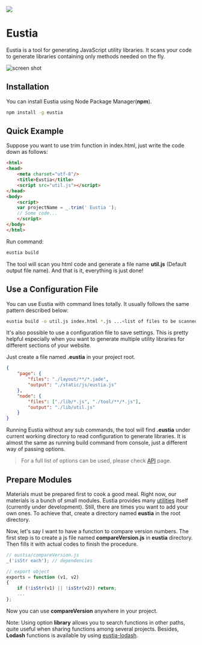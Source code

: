<a href="http://liriliri.github.io/eustia/" target="_blank">
    <img src="http://7xn2zy.com1.z0.glb.clouddn.com/github_eustia.jpg">
</a>

# Eustia

Eustia is a tool for generating JavaScript utility libraries. It scans 
your code to generate libraries containing only methods needed on the 
fly.

![screen shot](http://7xn2zy.com1.z0.glb.clouddn.com/github_eustia_screenshot.gif)

## Installation

You can install Eustia using Node Package Manager(**npm**).

```bash
npm install -g eustia
```

## Quick Example

Suppose you want to use trim function in index.html, just write the code
down as follows:

```html
<html>
<head>
    <meta charset="utf-8"/>
    <title>Eustia</title>
    <script src="util.js"></script>
</head>
<body>
    <script>
    var projectName = _.trim(' Eustia ');
    // Some code...
    </script>
</body>
</html>
```

Run command:

```bash
eustia build
```

The tool will scan you html code and generate a file name **util.js**
(Default output file name). And that is it, everything is just done!

## Use a Configuration File

You can use Eustia with command lines totally. It usually follows the same
pattern described below:

```bash
eustia build -o util.js index.html *.js ...<list of files to be scanned>
```

It's also possible to use a configuration file to save settings. This is 
pretty helpful especially when you want to generate multiple utility 
libraries for different sections of your website.

Just create a file named **.eustia** in your project root.

```json
{
    "page": {
        "files": "./layout/**/*.jade",
        "output": "./static/js/eustia.js"
    },
    "node": {
        "files": ["./lib/*.js", "./tool/**/*.js"],
        "output": "./lib/util.js"
    }
}
```

Running Eustia without any sub commands, the tool will find **.eustia**
under current working directory to read configuration to generate 
libraries. It is almost the same as running build command from console, 
just a different way of passing options.

> For a full list of options can be used, please check
[API](http://liriliri.github.io/eustia/api.html) page.

## Prepare Modules

Materials must be prepared first to cook a good meal. Right now, our 
materials is a bunch of small modules. Eustia provides many 
[utilities](http://liriliri.github.io/eustia/eris.html) itself
(currently under development). Still, there are times you want to add 
your own ones. To achieve that, create a directory named **eustia** in 
the root directory.

Now, let's say I want to have a function to compare version numbers. The 
first step is to create a js file named **compareVersion.js** in 
**eustia** directory. Then fills it with actual codes to finish the 
procedure.

```javascript
// eustia/compareVersion.js
_('isStr each'); // dependencies

// export object
exports = function (v1, v2)
{
    if (!isStr(v1) || !isStr(v2)) return;
    ...
};
```

Now you can use **compareVersion** anywhere in your project.

Note: Using option **library** allows you to search functions in other 
paths, quite useful when sharing functions among several projects. 
Besides, **Lodash** functions is available by using 
[eustia-lodash](https://github.com/liriliri/eustia-lodash).
